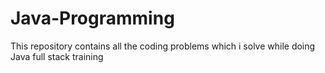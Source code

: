# Java-Programming
This repository contains all the coding problems which i solve while doing Java full stack training
